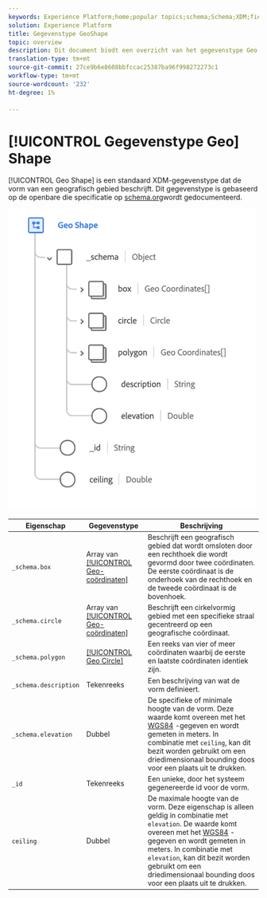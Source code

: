 ```yaml
---
keywords: Experience Platform;home;popular topics;schema;Schema;XDM;fields;schemas;Schemas;geo;geo shape;datatype;data-type;data type;
solution: Experience Platform
title: Gegevenstype GeoShape
topic: overview
description: Dit document biedt een overzicht van het gegevenstype Geo Shape XDM.
translation-type: tm+mt
source-git-commit: 27ce9b6e8608bbfccac25387ba96f998272273c1
workflow-type: tm+mt
source-wordcount: '232'
ht-degree: 1%

---
```



# [!UICONTROL Gegevenstype Geo] Shape

[!UICONTROL Geo Shape] is een standaard XDM-gegevenstype dat de vorm van een geografisch gebied beschrijft. Dit gegevenstype is gebaseerd op de openbare die specificatie op [schema.org](https://schema.org/GeoShape)wordt gedocumenteerd.

<img src="../images/data-types/geo-shape.png" width="500" /><br />

| Eigenschap | Gegevenstype | Beschrijving |
| --- | --- | --- |
| `_schema.box` | Array van [[!UICONTROL Geo-coördinaten]](./geo-coordinates.md) | Beschrijft een geografisch gebied dat wordt omsloten door een rechthoek die wordt gevormd door twee coördinaten. De eerste coördinaat is de onderhoek van de rechthoek en de tweede coördinaat is de bovenhoek. |
| `_schema.circle` | Array van [[!UICONTROL Geo-coördinaten]](./geo-coordinates.md) | Beschrijft een cirkelvormig gebied met een specifieke straal gecentreerd op een geografische coördinaat. |
| `_schema.polygon` | [[!UICONTROL Geo Circle]](./geo-circle.md) | Een reeks van vier of meer coördinaten waarbij de eerste en laatste coördinaten identiek zijn. |
| `_schema.description` | Tekenreeks | Een beschrijving van wat de vorm definieert. |
| `_schema.elevation` | Dubbel | De specifieke of minimale hoogte van de vorm. Deze waarde komt overeen met het [WGS84](http://gisgeography.com/wgs84-world-geodetic-system/) -gegeven en wordt gemeten in meters. In combinatie met `ceiling`, kan dit bezit worden gebruikt om een driedimensionaal bounding doos voor een plaats uit te drukken. |
| `_id` | Tekenreeks | Een unieke, door het systeem gegenereerde id voor de vorm. |
| `ceiling` | Dubbel | De maximale hoogte van de vorm. Deze eigenschap is alleen geldig in combinatie met `elevation`. De waarde komt overeen met het [WGS84](http://gisgeography.com/wgs84-world-geodetic-system/) -gegeven en wordt gemeten in meters. In combinatie met `elevation`, kan dit bezit worden gebruikt om een driedimensionaal bounding doos voor een plaats uit te drukken. |
